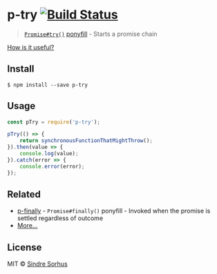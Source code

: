# p-try [![Build Status](https://travis-ci.org/sindresorhus/p-try.svg?branch=master)](https://travis-ci.org/sindresorhus/p-try)

> [`Promise#try()`](https://github.com/ljharb/proposal-promise-try) [ponyfill](https://ponyfill.com) - Starts a promise chain

[How is it useful?](http://cryto.net/~joepie91/blog/2016/05/11/what-is-promise-try-and-why-does-it-matter/)

## Install

```
$ npm install --save p-try
```

## Usage

```js
const pTry = require('p-try');

pTry(() => {
	return synchronousFunctionThatMightThrow();
}).then(value => {
	console.log(value);
}).catch(error => {
	console.error(error);
});
```

## Related

- [p-finally](https://github.com/sindresorhus/p-finally) - `Promise#finally()` ponyfill - Invoked when the promise is
  settled regardless of outcome
- [More…](https://github.com/sindresorhus/promise-fun)

## License

MIT © [Sindre Sorhus](https://sindresorhus.com)

